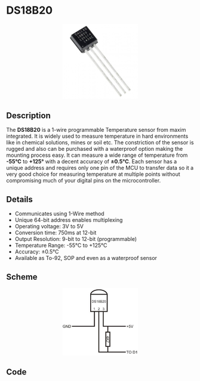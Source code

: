 # DS18B20
<p align="center">
  <img width="40%" height="40%" src="img/ds18b20_module.jpg">
</p>


## Description
The **DS18B20** is a 1-wire programmable Temperature sensor from maxim integrated. It is widely used to measure temperature in hard environments like in chemical solutions, mines or soil etc. The constriction of the sensor is rugged and also can be purchased with a waterproof option making the mounting process easy. It can measure a wide range of temperature from **-55°C** to **+125°** with a decent accuracy of **±0.5°C**. Each sensor has a unique address and requires only one pin of the MCU to transfer data so it a very good choice for measuring temperature at multiple points without compromising much of your digital pins on the microcontroller.


## Details
* Communicates using 1-Wire method
* Unique 64-bit address enables multiplexing
* Operating voltage: 3V to 5V
* Conversion time: 750ms at 12-bit
* Output Resolution: 9-bit to 12-bit (programmable)
* Temperature Range: -55°C to +125°C
* Accuracy: ±0.5°C
* Available as To-92, SOP and even as a waterproof sensor


## Scheme
<p align="center">
  <img width="40%" height="40%" src="img/DS18B20_scheme.jpg">
</p>


## Code